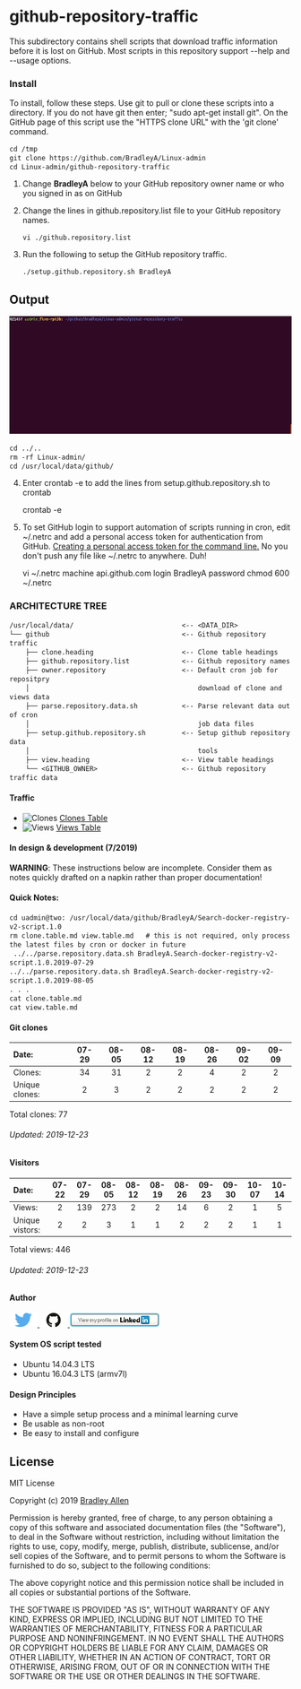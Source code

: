 # github-repository-traffic 

This subdirectory contains shell scripts that download traffic information before it is lost on GitHub.  Most scripts in this repository support --help and --usage options.

### Install

To install, follow these steps.  Use git to pull or clone these scripts into a directory. If you do not have git then enter; "sudo apt-get install git". On the GitHub page of this script use the "HTTPS clone URL" with the 'git clone' command.

    cd /tmp
    git clone https://github.com/BradleyA/Linux-admin
    cd Linux-admin/github-repository-traffic
    
1) Change **BradleyA** below to your GitHub repository owner name or who you signed in as on GitHub
2) Change the lines in github.repository.list file to your GitHub repository names.

       vi ./github.repository.list

3) Run the following to setup the GitHub repository traffic.
       
       ./setup.github.repository.sh BradleyA

## Output
<img id="setup.github.repository.sh" src="../images/setup.github.repository.gif" >

    cd ../..
    rm -rf Linux-admin/
    cd /usr/local/data/github/

4) Enter crontab -e to add the lines from setup.github.repository.sh to crontab 

    crontab -e
   
5) To set GitHub login to support automation of scripts running in cron, edit ~/.netrc and add a personal access token for authentication from GitHub. [Creating a personal access token for the command line.](https://help.github.com/en/github/authenticating-to-github/creating-a-personal-access-token-for-the-command-line)   No you don't push any file like ~/.netrc to anywhere. Duh!
    
    vi ~/.netrc
       machine api.github.com login BradleyA password <secret-github-token>
    chmod 600 ~/.netrc

### ARCHITECTURE TREE
    /usr/local/data/                           <-- <DATA_DIR>
    └── github                                 <-- Github repository traffic
        ├── clone.heading                      <-- Clone table headings
        ├── github.repository.list             <-- Github repository names
        ├── owner.repository                   <-- Default cron job for repositpry
        │                                          download of clone and views data
        ├── parse.repository.data.sh           <-- Parse relevant data out of cron
        │                                          job data files
        ├── setup.github.repository.sh         <-- Setup github repository data
        │                                          tools
        ├── view.heading                       <-- View table headings
        └── <GITHUB_OWNER>                     <-- Github repository traffic data

#### Traffic

 * <img alt="Clones" src="https://img.shields.io/static/v1?label=Clones&message=77&color=blue">  [Clones Table](images/clone.table.md)
 * <img alt="Views" src="https://img.shields.io/static/v1?label=Views&message=446&color=blue">  [Views Table](images/view.table.md)

#### In design & development  (7/2019)
 
**WARNING**: These instructions below are incomplete. Consider them as notes quickly drafted on a napkin rather than proper documentation!
 
#### Quick Notes:
    cd uadmin@two: /usr/local/data/github/BradleyA/Search-docker-registry-v2-script.1.0
    rm clone.table.md view.table.md   # this is not required, only process the latest files by cron or docker in future
     ../../parse.repository.data.sh BradleyA.Search-docker-registry-v2-script.1.0.2019-07-29
    ../../parse.repository.data.sh BradleyA.Search-docker-registry-v2-script.1.0.2019-08-05
    . . .
    cat clone.table.md
    cat view.table.md

#### Git clones
Date:    |        07-29   |       08-05   |       08-12   |       08-19  |  08-26  |  09-02  |  09-09
|:---    |:---:   |:---:  |:---:  |:---:  |:---:  |:---:  |:---:
Clones:  |        34      |       31      |       2       |       2      |  4      |  2      |  2
Unique   clones:  |       2       |       3       |       2       |      2  |      2  |      2  |      2

Total clones: 77
###### Updated: 2019-12-23

#### Visitors
Date:   |         07-22   |       07-29   |       08-05   |       08-12   |       08-19   |  08-26  |  09-23  |  09-30  |  10-07  |  10-14
|:---   |:---:    |:---:  |:---:  |:---:  |:---:  |:---:  |:---:  |:---:  |:---:  |:---:
Views:  |         2       |       139     |       273     |       2       |       2       |  14     |  6      |  2      |  1      |  5
Unique  vistors:  |       2       |       2       |       3       |       1       |       1  |      2  |      2  |      2  |      1  |      1

Total views: 446
###### Updated: 2019-12-23

#### Author
[<img id="twitter" src="../images/twitter.png" width="50" a="twitter.com/bradleyaustintx/">
](https://twitter.com/bradleyaustintx/)   [<img id="github" src="../images/github.png" width="50" a="https://github.com/BradleyA/">
](https://github.com/BradleyA/)    [<img src="../images/linkedin.png" style="max-width:100%;" >](https://www.linkedin.com/in/bradleyhallen)

#### System OS script tested
 * Ubuntu 14.04.3 LTS
 * Ubuntu 16.04.3 LTS (armv7l)

#### Design Principles
 * Have a simple setup process and a minimal learning curve
 * Be usable as non-root
 * Be easy to install and configure

## License
MIT License

Copyright (c) 2019  [Bradley Allen](https://www.linkedin.com/in/bradleyhallen)

Permission is hereby granted, free of charge, to any person obtaining a copy of this software and associated documentation files (the "Software"), to deal in the Software without restriction, including without limitation the rights to use, copy, modify, merge, publish, distribute, sublicense, and/or sell copies of the Software, and to permit persons to whom the Software is furnished to do so, subject to the following conditions:

The above copyright notice and this permission notice shall be included in all copies or substantial portions of the Software.

THE SOFTWARE IS PROVIDED "AS IS", WITHOUT WARRANTY OF ANY KIND, EXPRESS OR IMPLIED, INCLUDING BUT NOT LIMITED TO THE WARRANTIES OF MERCHANTABILITY, FITNESS FOR A PARTICULAR PURPOSE AND NONINFRINGEMENT. IN NO EVENT SHALL THE AUTHORS OR COPYRIGHT HOLDERS BE LIABLE FOR ANY CLAIM, DAMAGES OR OTHER LIABILITY, WHETHER IN AN ACTION OF CONTRACT, TORT OR OTHERWISE, ARISING FROM, OUT OF OR IN CONNECTION WITH THE SOFTWARE OR THE USE OR OTHER DEALINGS IN THE SOFTWARE.
